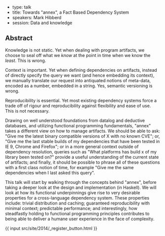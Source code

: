 - type: talk
- title: Towards "annex", a Fact Based Dependency System
- speakers: Mark Hibberd
- session: Data and knowledge

## Abstract 

Knowledge is not static. Yet when dealing with program artifacts, we
choose to seal off what we _know_ at the point in time when we know
the _least_. This is wrong.

Context is important. Yet when defining dependencies on artifacts,
instead of directly specify the query we want (and hence embedding its
context), we manually translate our request into antiquated notions of
meta-data, encoded as a number, embedded in a string. Yes, semantic
versioning is wrong.

Reproducibility is essential. Yet most existing dependency systems
force a trade off of rigour and reproducibility against flexibility
and ease of use. This is not necessary.

Drawing on well understood foundations from datalog and deductive
databases, and utilizing functional programming fundamentals,
"annex" takes a different view on how to manage artifacts. We should
be able to ask: "Give me the latest binary compatible versions of X
with no known CVE"; or, "Give me the last stable builds of my
dependencies that have been tested in IE 9, Chrome and Firefox"; or
in a more general context outside of dependency resolution, queries
such as "What platforms has build x of my library been tested on?"
provide a useful understanding of the current state of artifacts; and
finally, it should be possible to phrase all of these questions with a
first class notion of time, for example "Give me the same
dependencies when I last asked this query".

This talk will start by walking through the concepts behind "annex",
before taking a deeper look at the design and implementation (in
Haskell). We will look at how its functional underpinnings give rise
to very desirable properties for a cross-language dependency system.
These properties include: trivial distribution and caching; guaranteed
reproducibility with minimal context; predictable performance; and
interestingly, how steadfastly holding to functional programming
principles contributes to being able to deliver a humane user
experience in the face of complexity.

{{ input src/site/2014/_register_button.html }}
